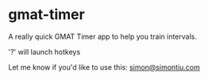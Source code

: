 # gmat-timer
A really quick GMAT Timer app to help you train intervals.

'?' will launch hotkeys

Let me know if you'd like to use this: simon@simontiu.com
